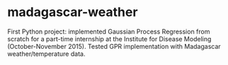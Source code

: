 # madagascar-weather

First Python project: implemented Gaussian Process Regression from scratch for a part-time internship at the Institute for Disease Modeling (October-November 2015). Tested GPR implementation with Madagascar weather/temperature data.
